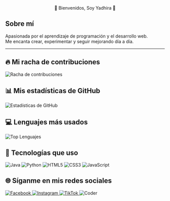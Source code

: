 <div align="center">
🌸 Bienvenidos, Soy Yadhira 🌸
</div>

## Sobre mí
Apasionada por el aprendizaje de programación y el desarrollo web.  
Me encanta crear, experimentar y seguir mejorando día a día.  

---

## 🔥 Mi racha de contribuciones
<img src="https://streak-stats.demolab.com/?user=TUUSUARIO&theme=radical" alt="Racha de contribuciones">

## 📊 Mis estadísticas de GitHub
<img src="https://github-readme-stats.vercel.app/api?username=yxdhii&show_icons=true&theme=dracula" alt="Estadísticas de GitHub">

## 💻 Lenguajes más usados
<img src="https://github-readme-stats.vercel.app/api/top-langs/?username=yxdhii&layout=compact&theme=dracula" alt="Top Lenguajes">


## 🚀 Tecnologías que uso
![Java](https://img.shields.io/badge/Java-ED8B00?style=for-the-badge&logo=openjdk&logoColor=white) 
![Python](https://img.shields.io/badge/Python-3776AB?style=for-the-badge&logo=python&logoColor=white) 
![HTML5](https://img.shields.io/badge/HTML5-E34F26?style=for-the-badge&logo=html5&logoColor=white) 
![CSS3](https://img.shields.io/badge/CSS3-1572B6?style=for-the-badge&logo=css3&logoColor=white) 
![JavaScript](https://img.shields.io/badge/JavaScript-F7DF1E?style=for-the-badge&logo=javascript&logoColor=black)

## 🌐 Síganme en mis redes sociales
<a href="https://www.facebook.com/yxdhii">
  <img src="https://img.shields.io/badge/Facebook-1877F2?style=for-the-badge&logo=facebook&logoColor=white" alt="Facebook">
</a>
<a href="https://www.instagram.com/itsyxdhi">
  <img src="https://img.shields.io/badge/Instagram-E4405F?style=for-the-badge&logo=instagram&logoColor=white" alt="Instagram">
</a>
<a href="https://www.tiktok.com/@its.yxdhi">
  <img src="https://img.shields.io/badge/TikTok-000000?style=for-the-badge&logo=tiktok&logoColor=white" alt="TikTok">
</a>

<img src="https://media2.giphy.com/media/v1.Y2lkPTc5MGI3NjExd3ZzY21kb3o3NTYzYmFmNGJ4c3hneHFnMjNwMHNleG95ZngwZWxjOSZlcD12MV9pbnRlcm5hbF9naWZfYnlfaWQmY3Q9Zw/MYI6NK4JOGpOzOriEg/giphy.gif" alt="Coder">

</div>
